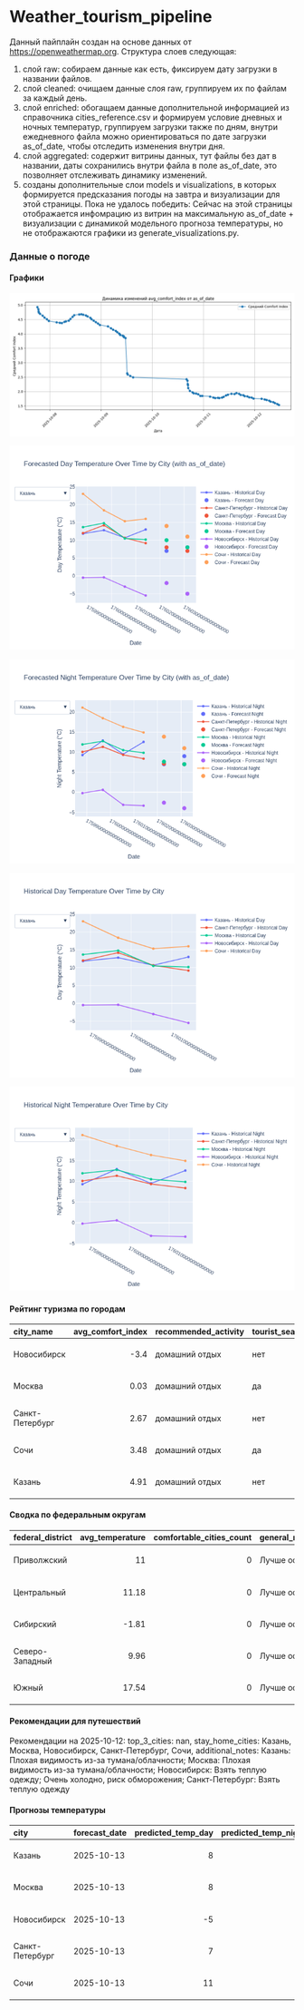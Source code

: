 # Weather_tourism_pipeline
Данный пайплайн создан на основе данных от https://openweathermap.org.
Структура слоев следующая:
  1) слой raw: 
  собираем данные как есть, фиксируем дату загрузки в названии файлов.
  2) слой cleaned:
  очищаем данные слоя raw, группируем их по файлам за каждый день.
  3) слой enriched:
  обогащаем данные дополнительной информацией из справочника cities_reference.csv и формируем условие дневных и ночных температур,
  группируем загрузки также по дням, внутри ежедневного файла можно ориентироваться по дате загрузки as_of_date, чтобы отследить изменения внутри дня.
  4) слой aggregated:
   содержит витрины данных, тут файлы без дат в названии, даты сохранились внутри файла в поле as_of_date, это позволняет отслеживать динамику изменений.
  6) созданы дополнительные слои models и visualizations, в которых формируется предсказания погоды на завтра и визуализации для этой страницы.
  Пока не удалось победить: Сейчас на этой страницы отображается инфомрацию из витрин на максимальную as_of_date + визуализации с динамикой модельного прогноза температуры, 
  но не отображаются графики из generate_visualizations.py.
<!-- WEATHER DATA START -->
### Данные о погоде

#### Графики
![Comfort Index Trend](data/visualizations/comfort_index_trend.png)

![Forecasted Day Temperature](data/visualizations/forecasted_day_temperature.png)

![Forecasted Night Temperature](data/visualizations/forecasted_night_temperature.png)

![Historical Day Temperature](data/visualizations/historical_day_temperature.png)

![Historical Night Temperature](data/visualizations/historical_night_temperature.png)

#### Рейтинг туризма по городам
| city_name       |   avg_comfort_index | recommended_activity   | tourist_season_match   | tourism_season   | tour_recommendation       | as_of_date          |
|:----------------|--------------------:|:-----------------------|:-----------------------|:-----------------|:--------------------------|:--------------------|
| Новосибирск     |               -3.4  | домашний отдых         | нет                    | Июнь-Август      | домашний отдых вне сезона | 2025-10-12 11:23:00 |
| Москва          |                0.03 | домашний отдых         | да                     | Круглогодично    | домашний отдых в сезон    | 2025-10-12 11:23:00 |
| Санкт-Петербург |                2.67 | домашний отдых         | нет                    | Май-Сентябрь     | домашний отдых вне сезона | 2025-10-12 11:23:00 |
| Сочи            |                3.48 | домашний отдых         | да                     | Май-Октябрь      | домашний отдых в сезон    | 2025-10-12 11:23:00 |
| Казань          |                4.91 | домашний отдых         | нет                    | Май-Сентябрь     | домашний отдых вне сезона | 2025-10-12 11:23:00 |

#### Сводка по федеральным округам
| federal_district   |   avg_temperature |   comfortable_cities_count | general_recommendation   | as_of_date          |
|:-------------------|------------------:|---------------------------:|:-------------------------|:--------------------|
| Приволжский        |             11    |                          0 | Лучше остаться дома      | 2025-10-12 11:23:00 |
| Центральный        |             11.18 |                          0 | Лучше остаться дома      | 2025-10-12 11:23:00 |
| Сибирский          |             -1.81 |                          0 | Лучше остаться дома      | 2025-10-12 11:23:00 |
| Северо-Западный    |              9.96 |                          0 | Лучше остаться дома      | 2025-10-12 11:23:00 |
| Южный              |             17.54 |                          0 | Лучше остаться дома      | 2025-10-12 11:23:00 |

#### Рекомендации для путешествий
Рекомендации на 2025-10-12: top_3_cities: nan, stay_home_cities: Казань, Москва, Новосибирск, Санкт-Петербург, Сочи, additional_notes: Казань: Плохая видимость из-за тумана/облачности; Москва: Плохая видимость из-за тумана/облачности; Новосибирск: Взять теплую одежду; Очень холодно, риск обморожения; Санкт-Петербург: Взять теплую одежду

#### Прогнозы температуры
| city            | forecast_date   |   predicted_temp_day |   predicted_temp_night | model_type       | as_of_date          |
|:----------------|:----------------|---------------------:|-----------------------:|:-----------------|:--------------------|
| Казань          | 2025-10-13      |                    8 |                      9 | LinearRegression | 2025-10-12 11:23:45 |
| Москва          | 2025-10-13      |                    8 |                      7 | LinearRegression | 2025-10-12 11:23:45 |
| Новосибирск     | 2025-10-13      |                   -5 |                     -4 | LinearRegression | 2025-10-12 11:23:45 |
| Санкт-Петербург | 2025-10-13      |                    7 |                      7 | LinearRegression | 2025-10-12 11:23:45 |
| Сочи            | 2025-10-13      |                   11 |                     11 | LinearRegression | 2025-10-12 11:23:45 |


<!-- WEATHER DATA END -->
